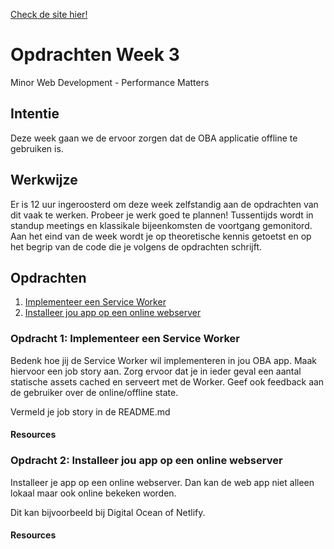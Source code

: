 [Check de site hier!](https://performancematters-bnyqcedoko.now.sh/)

# Opdrachten Week 3
Minor Web Development - Performance Matters

## Intentie
Deze week gaan we de ervoor zorgen dat de OBA applicatie offline te gebruiken is.

## Werkwijze
Er is 12 uur ingeroosterd om deze week zelfstandig aan de opdrachten van dit vaak te werken. Probeer je werk goed te plannen! Tussentijds wordt in standup meetings en klassikale bijeenkomsten de voortgang gemonitord. Aan het eind van de week wordt je op theoretische kennis getoetst en op het begrip van de code die je volgens de opdrachten schrijft.

## Opdrachten
1. [Implementeer een Service Worker][opdracht1]
2. [Installeer jou app op een online webserver][opdracht2]


### Opdracht 1: Implementeer een Service Worker
Bedenk hoe jij de Service Worker wil implementeren in jou OBA app. Maak hiervoor een job story aan. Zorg ervoor dat je in ieder geval een aantal statische assets cached en serveert met de Worker. Geef ook feedback aan de gebruiker over de online/offline state. 

Vermeld je job story  in de README.md

#### Resources

### Opdracht 2: Installeer jou app op een online webserver
Installeer je app op een online webserver. Dan kan de web app niet alleen lokaal maar ook online bekeken worden.

Dit kan bijvoorbeeld bij Digital Ocean of Netlify.

#### Resources




<!-- Bindings -->
[opdracht1]: https://github.com/cmda-minor-web/performance-matters-1819/blob/master/week-3.md#opdracht-1-implementeer-een-service-worker
[opdracht2]: https://github.com/cmda-minor-web/performance-matters-1819/blob/master/week-3.md#opdracht-2-installeer-jou-app-op-een-online-webserver


